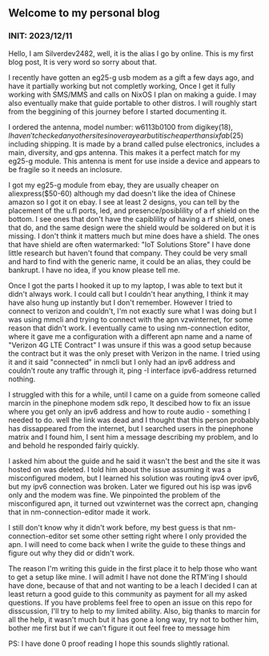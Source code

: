 ## Welcome to my personal blog

### INIT: 2023/12/11
Hello, I am Silverdev2482, well, it is the alias I go by online. This is my
first blog post, It is very word so sorry about that.

I recently have gotten an eg25-g usb modem as a gift a few days ago, and have
it partially working but not completly working, Once I get it fully working with
SMS/MMS and calls on NixOS I plan on making a guide. I may also eventually make
that guide portable to other distros. I will roughly start from the beggining
of this journey before I started documenting it.

I ordered the antenna, model number: w6113b0100 from digikey($18), I haven't
checked any other sites in over a year but it is cheaper than sixfab($25) including
shipping. It is made by a brand called pulse electronics, includes a main,
diversity, and gps antenna. This makes it a perfect match for my eg25-g module.
This antenna is ment for use inside a device and appears to be fragile so it needs
an inclosure.

I got my eg25-g module from ebay, they are usually cheaper on aliexpress($50-60)
although my dad doesn't like the idea of Chinese amazon so I got it on ebay. I see
at least 2 designs, you can tell by the placement of the u.fl ports, led, and 
presence/posiblility of a rf shield on the bottom. I see ones that don't have the
capiblility of having a rf shield, ones that do, and the same design were the
shield would be soldered on but it is missing. I don't think it matters much but
mine does have a shield. The ones that have shield are often watermarked:
"IoT Solutions Store" I have done little research but haven't found that company.
They could be very small and hard to find with the generic name, it could be an
alias, they could be bankrupt. I have no idea, if you know please tell me.

Once I got the parts I hooked it up to my laptop, I was able to text but it
didn't always work. I could call but I couldn't hear anything, I think it may have
also hung up instantly but I don't remember. However I tried to connect to verizon
and couldn't, I'm not exactly sure what I was doing but I was using mmcli and
trying to connect with the apn vzwinternet, for some reason that didn't work.
I eventually came to using nm-connection editor, where it gave me a configuration
with a different apn name and a name of "Verizon 4G LTE Contract" I was unsure if
this was a good setup because the contract but it was the only preset with
Verizon in the name. I tried using it and it said "connected" in nmcli but I only
had an ipv6 address and couldn't route any traffic through it, ping -I interface
ipv6-address returned nothing.

I struggled with this for a while, until I came on a guide from someone
called marcin in the pinephone modem sdk repo, It descibed how to fix an issue
where you get only an ipv6 address and how to route audio - something I needed
to do. well the link was dead and I thought that this person probably has
dissappeared from the internet, but I searched users in the pinephone matrix and I
found him, I sent him a message describing my problem, and lo and behold he
responded fairly quickly.

I asked him about the guide and he said it wasn't
the best and the site it was hosted on was deleted. I told him about the issue
assuming it was a misconfigured modem, but I learned his solution was routing
ipv4 over ipv6, but my ipv6 connection was broken. Later we figured out his isp
was ipv6 only and the modem was fine. We pinpointed the problem of the
misconfigured apn, it turned out vzwinternet was the correct apn, changing that
in nm-connection-editor made it work.

I still don't know why it didn't work
before, my best guess is that nm-connection-editor set some other setting right
where I only provided the apn. I will need to come back when I write the guide
to these things and figure out why they did or didn't work.

The reason I'm writing this guide in the first place it to help those who
want to get a setup like mine. I will admit I have not done the RTM'ing I should
have done, because of that and not wanting to be a leach I decided I can at least
return a good guide to this community as payment for all my asked questions. If
you have problems feel free to open an issue on this repo for disscussion, I'll
try to help to my limited ability. Also, big thanks to marcin for all the help,
it wasn't much but it has gone a long way, try not to bother him, bother me first
but if we can't figure it out feel free to message him

PS: I have done 0 proof reading I hope this sounds slightly rational.

